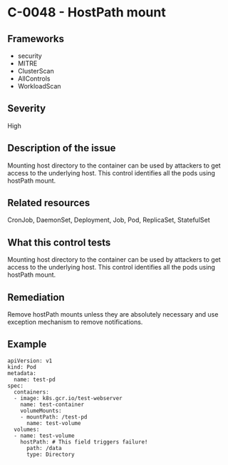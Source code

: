 # C-0048 - HostPath mount

## Frameworks
* security
* MITRE
* ClusterScan
* AllControls
* WorkloadScan
 
## Severity
High

## Description of the issue
Mounting host directory to the container can be used by attackers to get access to the underlying host. This control identifies all the pods using hostPath mount.
 
## Related resources
CronJob, DaemonSet, Deployment, Job, Pod, ReplicaSet, StatefulSet
 
## What this control tests 
Mounting host directory to the container can be used by attackers to get access to the underlying host. This control identifies all the pods using hostPath mount.
 
## Remediation
Remove hostPath mounts unless they are absolutely necessary and use exception mechanism to remove notifications.
 
## Example
```
apiVersion: v1
kind: Pod
metadata:
  name: test-pd
spec:
  containers:
  - image: k8s.gcr.io/test-webserver
    name: test-container
    volumeMounts:
    - mountPath: /test-pd
      name: test-volume
  volumes:
  - name: test-volume
    hostPath: # This field triggers failure!
      path: /data
      type: Directory

```
